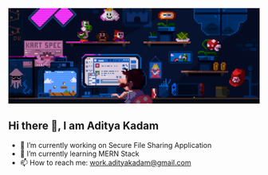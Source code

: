 <img src="Github BG.gif">

## <t>Hi there 👋, I am Aditya Kadam



- 🔭 I’m currently working on Secure File Sharing Application
- 🌱 I’m currently learning MERN Stack
- 📫 How to reach me: work.adityakadam@gmail.com


<!--
**Kadam-Aditya/Kadam-Aditya** is a ✨ _special_ ✨ repository because its `README.md` (this file) appears on your GitHub profile.

Here are some ideas to get you started:

- 🔭 I’m currently working on ...
- 🌱 I’m currently learning ...
- 👯 I’m looking to collaborate on ...
- 🤔 I’m looking for help with ...
- 💬 Ask me about ...
- 📫 How to reach me: ...
- 😄 Pronouns: ...
- ⚡ Fun fact: ...
-->
